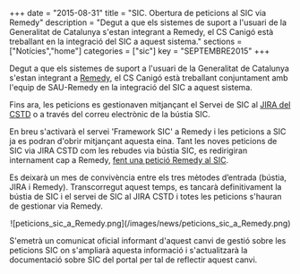 +++
date        = "2015-08-31"
title       = "SIC. Obertura de peticions al SIC via Remedy"
description = "Degut a que els sistemes de suport a l'usuari de la Generalitat de Catalunya s'estan integrant a Remedy, el CS Canigó està treballant en la integració del SIC a aquest sistema."
sections    = ["Notícies","home"]
categories  = ["sic"]
key 		= "SEPTEMBRE2015"
+++

Degut a que els sistemes de suport a l'usuari de la Generalitat de Catalunya s'estan integrant a [Remedy](https://pautic.gencat.cat), el CS Canigó està treballant conjuntament amb l'equip de SAU-Remedy en la integració del SIC a aquest sistema. 

Fins ara, les peticions es gestionaven mitjançant el Servei de SIC al [JIRA del CSTD](http://cstd.ctti.gencat.cat) o a través del correu electrònic de la bústia SIC. 

En breu s'activarà el servei 'Framework SIC' a Remedy i les peticions a SIC ja es podran d'obrir mitjançant aquesta eina. Tant les noves peticions de SIC via JIRA CSTD com les rebudes via bústia SIC, es redirigiran internament cap a Remedy, [fent una petició Remedy al SIC](http://canigo.ctti.gencat.cat/howtos/2018-01-howto-obrir-peticions-SIC-a-autoservei-Remedy/).

Es deixarà un mes de convivència entre els tres mètodes d’entrada (bústia, JIRA i Remedy). Transcorregut aquest temps, es tancarà definitivament la bústia de SIC i el servei de SIC al JIRA CSTD i totes les peticions s'hauran de gestionar via Remedy.

<center>![peticions_sic_a_Remedy.png](/images/news/peticions_sic_a_Remedy.png)</center>

S'emetrà un comunicat oficial informant d'aquest canvi de gestió sobre les peticions SIC on s'ampliarà aquesta informació i s'actualitzarà la documentació sobre SIC del portal per tal de reflectir aquest canvi.

